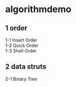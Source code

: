 # algorithmdemo
## 1 order 
  1-1 Insert Order <br>
  1-2 Quick Order <br>
  1-3 Shell Order <br>
## 2 data struts 
  2-1 Binary Tree <br> 
